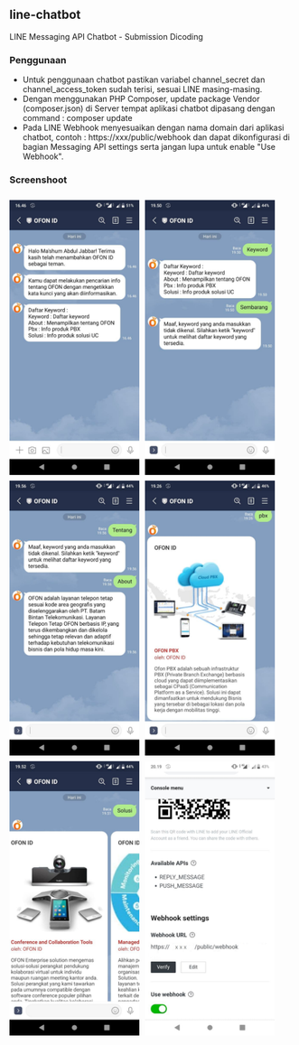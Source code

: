 ## line-chatbot
LINE Messaging API Chatbot - Submission Dicoding

### Penggunaan
* Untuk penggunaan chatbot pastikan variabel channel_secret dan channel_access_token sudah terisi, sesuai LINE masing-masing.
* Dengan menggunakan PHP Composer, update package Vendor (composer.json) di Server tempat aplikasi chatbot dipasang dengan command : composer update
* Pada LINE Webhook menyesuaikan dengan nama domain dari aplikasi chatbot, contoh : https://xxx/public/webhook dan dapat dikonfigurasi di bagian Messaging API settings serta jangan lupa untuk enable "Use Webhook".

### Screenshoot
<img src="screenshoot/01.jpg"
     alt=""
     style="float: left; margin-top: 10px; margin-right: 10px;" width="230px"/>
<img src="screenshoot/02.jpg"
     alt=""
     style="float: left; margin-top: 10px; margin-right: 10px;" width="230px"/>
<img src="screenshoot/03.jpg"
     alt=""
     style="float: left; margin-top: 10px; margin-right: 10px;" width="230px"/>
<img src="screenshoot/04.jpg"
     alt=""
     style="float: left; margin-top: 10px; margin-right: 10px;" width="230px"/>
<img src="screenshoot/05.jpg"
     alt=""
     style="float: left; margin-top: 10px; margin-right: 10px;" width="230px"/>
<img src="screenshoot/06.jpg"
     alt=""
     style="float: left; margin-top: 10px; margin-right: 10px;" width="230px"/>